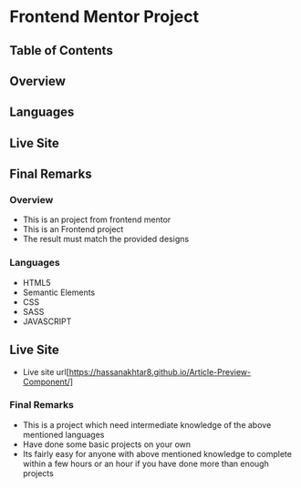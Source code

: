 # Frontend Mentor Project 

## Table of Contents

## Overview
## Languages
## Live Site
## Final Remarks


### Overview

- This is an project from frontend mentor 
- This is an Frontend project 
- The result must match the provided designs

### Languages

- HTML5
- Semantic Elements
- CSS
- SASS
- JAVASCRIPT


## Live Site
- Live site url[https://hassanakhtar8.github.io/Article-Preview-Component/]


### Final Remarks

- This is a project which need intermediate knowledge of the above mentioned languages
- Have done some basic projects on your own
- Its fairly easy for anyone with above mentioned knowledge to complete within a few hours or an hour if you have done more than enough projects
